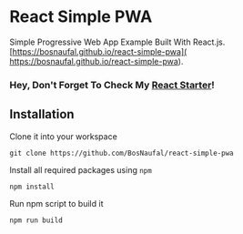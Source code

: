 # React Simple PWA

Simple Progressive Web App Example Built With React.js. [https://bosnaufal.github.io/react-simple-pwa]( https://bosnaufal.github.io/react-simple-pwa).

### Hey, Don't Forget To Check My [React Starter](https://github.com/BosNaufal/react-starter)!

## Installation
Clone it into your workspace
```
git clone https://github.com/BosNaufal/react-simple-pwa
```

Install all required packages using `npm`
```
npm install
```

Run npm script to build it
```
npm run build
```